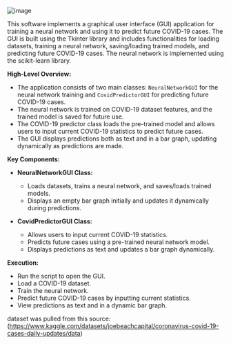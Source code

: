 ![image](https://github.com/neekeshpanchal/COVID-19-Prediction-Model-4-Features-/assets/80868396/a0cb4fcc-b9a9-44f2-8561-7d94ec792005)


This software implements a graphical user interface (GUI) application for training a neural network and using it to predict future COVID-19 cases. The GUI is built using the Tkinter library and includes functionalities for loading datasets, training a neural network, saving/loading trained models, and predicting future COVID-19 cases. The neural network is implemented using the scikit-learn library.

**High-Level Overview:**
- The application consists of two main classes: `NeuralNetworkGUI` for the neural network training and `CovidPredictorGUI` for predicting future COVID-19 cases.
- The neural network is trained on COVID-19 dataset features, and the trained model is saved for future use.
- The COVID-19 predictor class loads the pre-trained model and allows users to input current COVID-19 statistics to predict future cases.
- The GUI displays predictions both as text and in a bar graph, updating dynamically as predictions are made.

**Key Components:**
  - **NeuralNetworkGUI Class:**
    - Loads datasets, trains a neural network, and saves/loads trained models.
    - Displays an empty bar graph initially and updates it dynamically during predictions.

  - **CovidPredictorGUI Class:**
    - Allows users to input current COVID-19 statistics.
    - Predicts future cases using a pre-trained neural network model.
    - Displays predictions as text and updates a bar graph dynamically.

**Execution:**
- Run the script to open the GUI.
- Load a COVID-19 dataset.
- Train the neural network.
- Predict future COVID-19 cases by inputting current statistics.
- View predictions as text and in a dynamic bar graph.

dataset was pulled from this source:(https://www.kaggle.com/datasets/joebeachcapital/coronavirus-covid-19-cases-daily-updates/data)
